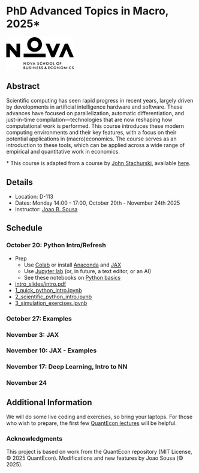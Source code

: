 # PhD Advanced Topics in Macro, 2025\*

<img src="NOVASBE-LOGO.png" alt="Nova SBE Logo" width="180">

## Abstract

Scientific computing has seen rapid progress in recent years, largely driven by developments in artificial intelligence hardware and software. These advances have focused on parallelization, automatic differentiation, and just-in-time compilation—technologies that are now reshaping how computational work is performed. This course introduces these modern computing environments and their key features, with a focus on their potential applications in (macro)economics. The course serves as an introduction to these tools, which can be applied across a wide range of empirical and quantitative work in economics.

\* This course is adapted from a course by [John Stachurski](https://johnstachurski.net/), available [here](https://github.com/QuantEcon/bank_of_portugal_2025).

## Details

* Location: D-113 
* Dates: Monday 14:00 - 17:00, October 20th - November 24th 2025
* Instructor: [Joao B. Sousa](https://jbsousa.com/)

## Schedule

### October 20: Python Intro/Refresh
* Prep
    - Use [Colab](https://colab.research.google.com/) or install [Anaconda](https://www.anaconda.com/download) and [JAX](https://docs.jax.dev/en/latest/installation.html)
    - Use [Jupyter lab](https://jupyter.org/) (or, in future, a text editor, or an AI)
    - See these notebooks on [Python basics](https://github.com/jbrogueira/python_intro)
* [intro_slides/intro.pdf](october_20/intro_slides/intro.pdf)
* [1_quick_python_intro.ipynb](october_20/1_quick_python_intro.ipynb)
* [2_scientific_python_intro.ipynb](october_20/2_scientific_python_intro.ipynb)
* [3_simulation_exercises.ipynb](october_20/3_simulation_exercises.ipynb)

### October 27: Examples
<!-- * [1_writing_good_code.ipynb](october_27/1_writing_good_code.ipynb)
* [2_finite_markov.ipynb](october_27/2_finite_markov.ipynb)
* [3_lorenz_gini.ipynb](october_27/3_lorenz_gini.ipynb)
* [4_job_search.ipynb](october_27/4_job_search.ipynb)
* [5_markov_js_with_sep.ipynb](october_27/5_markov_js_with_sep.ipynb)
* [6_markov_exercises.ipynb](october_27/6_markov_exercises.ipynb) -->

### November 3: JAX
<!-- * [jax_slides/jax.pdf](november_3/jax_slides/jax.pdf)
* [1_fun_with_jax.ipynb](november_3/1_fun_with_jax.ipynb)
* [2_jax_intro.ipynb](november_3/2_jax_intro.ipynb)
* [3_autodiff.ipynb](november_3/3_autodiff.ipynb)
* [4_job_search_jax.ipynb](november_3/4_job_search_jax.ipynb) -->

### November 10: JAX - Examples
<!-- * [5_markov_js_with_sep_jax.ipynb](november_10/5_markov_js_with_sep_jax.ipynb)
* [6_vectorization_example.ipynb](november_10/6_vectorization_example.ipynb)
* [7_inventory_model.ipynb](november_10/7_inventory_model.ipynb)
* [8_egm.ipynb](november_10/8_egm.ipynb) -->

### November 17: Deep Learning, Intro to NN
<!-- * [dl_slides/anns.pdf](november_17/dl_slides/anns.pdf)
* [1_keras.ipynb](november_17/1_keras.ipynb)
* [2_jax_nn.ipynb](november_17/2_jax_nn.ipynb)
* [3_extended_jax_nn.ipynb](november_17/3_extended_jax_nn.ipynb)
* [4_wealth_grad_nn.ipynb](november_17/4_wealth_grad_nn.ipynb) -->

### November 24

## Additional Information

We will do some live coding and exercises, so bring your laptops. For
those who wish to prepare, the first few [QuantEcon
lectures](https://python-programming.quantecon.org/intro.html) will be helpful.

### Acknowledgments

This project is based on work from the QuantEcon repository (MIT License, © 2025 QuantEcon).
Modifications and new features by Joao Sousa (© 2025).
